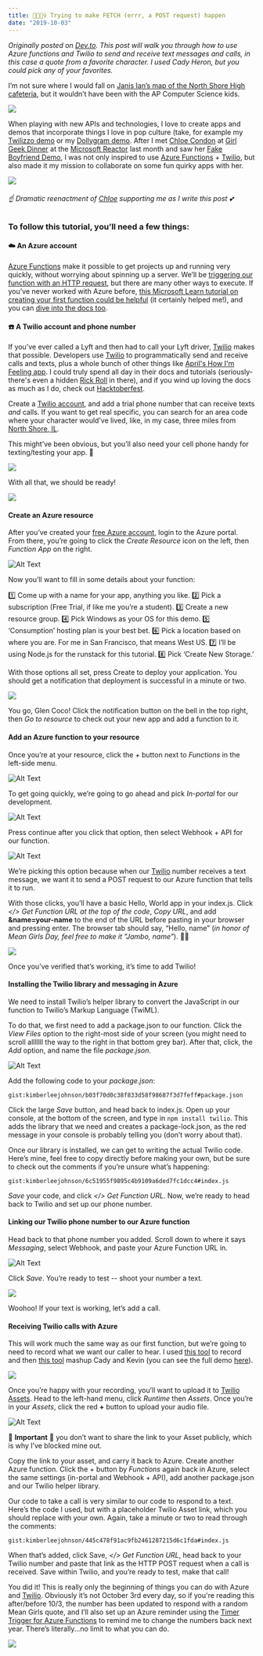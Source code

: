 ```yaml
---
title: 💅💁🏼‍♀️ Trying to make FETCH (errr, a POST request) happen 
date: "2019-10-03"
---
```


_Originally posted on [Dev.to](https://dev.to/twilio/trying-to-make-fetch-errr-a-post-request-happen-12ad). This post will walk you through how to use Azure functions and Twilio to send and receive text messages and calls, in this case a quote from a favorite character. I used Cady Heron, but you could pick any of your favorites._ 

I’m not sure where I would fall on [Janis Ian’s map of the North Shore High cafeteria](https://www.youtube.com/watch?v=UwNq4T_Td6E), but it wouldn’t have been with the AP Computer Science kids.

![](https://media.giphy.com/media/xT9KVJZFvCYEWGKHGU/giphy.gif)

When playing with new APIs and technologies, I love to create apps and demos that incorporate things I love in pop culture (take, for example my [Twilizzo demo](https://twitter.com/kimeejohnson/status/1167175406073438208) or my [Dollygram demo](https://twitter.com/kimeejohnson/status/1179889420142436354). After I met [Chloe Condon](https://twitter.com/ChloeCondon) at [Girl Geek Dinner](https://girlgeek.io/) at the [Microsoft Reactor](https://developer.microsoft.com/en-us/reactor/) last month and saw her [Fake Boyfriend Demo](https://dev.to/azure/an-ambivert-s-guide-to-azure-functions-27b8), I was not only inspired to use [Azure Functions](https://docs.microsoft.com/en-us/learn/modules/create-serverless-logic-with-azure-functions/?WT.mc_id=devto-meangirlskim-chcondon) + [Twilio](www.twilio.com/referral/yUG1N7), but also made it my mission to collaborate on some fun quirky apps with her.

![](https://media.giphy.com/media/3otPoKDu9UcxaBmwk8/giphy.gif)

###### ☝ Dramatic reenactment of [Chloe](https://twitter.com/ChloeCondon) supporting me as I write this post 💕


### To follow this tutorial, you’ll need a few things: 
#### ☁️ An Azure account
[Azure Functions](https://docs.microsoft.com/en-us/learn/modules/create-serverless-logic-with-azure-functions/?WT.mc_id=devto-meangirlskim-chcondon) make it possible to get projects up and running very quickly, without worrying about spinning up a server. We’ll be [triggering our function with an HTTP request](https://docs.microsoft.com/en-us/azure/azure-functions/functions-bindings-http-webhook/?WT.mc_id=devto-meangirlskim-chcondon), but there are many other ways to execute. If you’ve never worked with Azure before, [this Microsoft Learn tutorial on creating your first function could be helpful](https://docs.microsoft.com/en-us/learn/modules/create-serverless-logic-with-azure-functions/?WT.mc_id=devto-meangirlskim-chcondon
) (it certainly helped me!), and you can [dive into the docs too](https://docs.microsoft.com/en-us/azure/azure-functions/?WT.mc_id=devto-meangirlskim-chcondon).

#### ☎️ A Twilio account and phone number
If you’ve ever called a Lyft and then had to call your Lyft driver, [Twilio](www.twilio.com/referral/yUG1N7) makes that possible. Developers use [Twilio](www.twilio.com/referral/yUG1N7) to programmatically send and receive calls and texts, plus a whole bunch of other things like [April's How I'm Feeling app](https://www.vogueandcode.com/blog/tutorials/how-im-feeling). I could truly spend all day in their docs and tutorials (seriously- there's even a hidden [Rick Roll](https://twitter.com/ChloeCondon/status/1110690984814243840) in there), and if you wind up loving the docs as much as I do, check out [Hacktoberfest](https://twitter.com/kimeejohnson/status/1179272826097950720).

Create a [Twilio account](www.twilio.com/referral/yUG1N7), and add a trial phone number that can receive texts *and* calls. If you want to get real specific, you can search for an area code where your character would’ve lived, like, in my case, three miles from [North Shore, IL](https://meangirls.fandom.com/wiki/North_Shore_High_School). 

This might’ve been obvious, but you’ll also need your cell phone handy for texting/testing your app. 🤳

![](http://giphygifs.s3.amazonaws.com/media/fNlVtMPzJMh0c/giphy.gif)

With all that, we should be ready! 

![](http://giphygifs.s3.amazonaws.com/media/fb2H7RxKPMHvy/giphy.gif)

#### Create an Azure resource 

After you’ve created your [free Azure account](https://azure.microsoft.com/?WT.mc_id=devto-meangirlskim-chcondon), login to the Azure portal. From there, you’re going to click the *Create Resource* icon on the left, then *Function App* on the right. 

![Alt Text](https://thepracticaldev.s3.amazonaws.com/i/vw0muu17eovahxn75tpu.png)

Now you’ll want to fill in some details about your function: 

1️⃣ Come up with a name for your app, anything you like.
2️⃣ Pick a subscription (Free Trial, if like me you’re a student). 
3️⃣ Create a new resource group. 
4️⃣ Pick Windows as your OS for this demo. 
5️⃣ ‘Consumption’ hosting plan is your best bet. 
6️⃣ Pick a location based on where you are. For me in San Francisco, that means West US. 
7️⃣ I’ll be using Node.js for the runstack for this tutorial. 
8️⃣ Pick ‘Create New Storage.’ 

With those options all set, press Create to deploy your application. You should get a notification that deployment is successful in a minute or two.

![](https://media.giphy.com/media/l2YWwAjBwZdjxIXBe/giphy.gif)

You go, Glen Coco! Click the notification button on the bell in the top right, then *Go to resource* to check out your new app and add a function to it. 

#### Add an Azure function to your resource 
Once you’re at your resource, click the *+* button next to *Functions* in the left-side menu. 

![Alt Text](https://thepracticaldev.s3.amazonaws.com/i/b7yhz0ogws47ip2twuxp.png)

To get going quickly, we’re going to go ahead and pick *In-portal* for our development.

![Alt Text](https://thepracticaldev.s3.amazonaws.com/i/q9xvb7zvfh039piv9975.png)

Press continue after you click that option, then select Webhook + API for our function. 

![Alt Text](https://thepracticaldev.s3.amazonaws.com/i/dmjhlc7uusyausnyv87c.png)

We’re picking this option because when our [Twilio](www.twilio.com/referral/yUG1N7) number receives a text message, we want it to send a POST request to our Azure function that tells it to run.

With those clicks, you’ll have a basic Hello, World app in your index.js. Click *</> Get Function URL at the top of the code*, *Copy URL*, and add **&name=your-name** to the end of the URL before pasting in your browser and pressing enter. The browser tab should say, “Hello, name” (*in honor of Mean Girls Day, feel free to make it "Jambo, name"*). 🙋‍♀️

![](http://giphygifs.s3.amazonaws.com/media/8vuARFixlnPvW/giphy.gif)

Once you’ve verified that’s working, it’s time to add Twilio! 


#### Installing the Twilio library and messaging in Azure 
We need to install Twilio’s helper library to convert the JavaScript in our function to Twilio’s Markup Language (TwiML). 

To do that, we first need to add a package.json to our function. Click the *View Files* option to the right-most side of your screen (you might need to scroll alllllll the way to the right in that bottom grey bar). After that, click, the *Add* option, and name the file *package.json*. 

![Alt Text](https://thepracticaldev.s3.amazonaws.com/i/tm614hqoy27pd6nw0zod.png)

Add the following code to your *package.json*: 

`gist:kimberleejohnson/b03f70d0c38f833d58f98687f3d7feff#package.json`

Click the large *Save* button, and head back to index.js. Open up your console, at the bottom of the screen, and type in `npm install twilio`. This adds the library that we need and creates a package-lock.json, as the red message in your console is probably telling you (don’t worry about that). 

Once our library is installed, we can get to writing the actual Twilio code. Here’s mine, feel free to copy directly before making your own, but be sure to check out the comments if you’re unsure what’s happening: 

`gist:kimberleejohnson/6c51955f9895c4b9109a6ded7fc1dcc4#index.js`

*Save* your code, and click *</> Get Function URL*. Now, we’re ready to head back to Twilio and set up our phone number. 

#### Linking our Twilio phone number to our Azure function
Head back to that phone number you added. Scroll down to where it says *Messaging*, select Webhook, and paste your Azure Function URL in. 

![Alt Text](https://thepracticaldev.s3.amazonaws.com/i/3it2cy5ura50lcnenlfr.png)

Click *Save*. You’re ready to test -- shoot your number a text. 

![](https://media.giphy.com/media/qi2P1Sadk5VK0/giphy.gif)

Woohoo! If your text is working, let’s add a call. 

#### Receiving Twilio calls with Azure 
This will work much the same way as our first function, but we’re going to need to record what we want our caller to hear. I used [this tool](https://online-voice-recorder.com/) to record and then [this tool](https://audio-joiner.com) mashup Cady and Kevin (you can see the full demo [here](https://twitter.com/kimeejohnson/status/1179785393471811590)). 

![](http://giphygifs.s3.amazonaws.com/media/345M4BWe4GCWI/giphy.gif)

Once you’re happy with your recording, you’ll want to upload it to [Twilio Assets](https://www.twilio.com/docs/runtime/assets). Head to the left-hand menu, click *Runtime* then *Assets*. Once you’re in your *Assets*, click the red **+** button to upload your audio file. 

![Alt Text](https://thepracticaldev.s3.amazonaws.com/i/1s0o4x4ovpjheffksbl3.png)

🚨 **Important** 🚨 you don’t want to share the link to your Asset publicly, which is why I’ve blocked mine out. 

Copy the link to your asset, and carry it back to Azure. Create another Azure function. Click the *+* button by *Functions* again back in Azure, select the same settings (in-portal and Webhook + API), add another package.json and our Twilio helper library.

Our code to take a call is very similar to our code to respond to a text. Here’s the code I used, but with a placeholder Twilio Asset link, which you should replace with your own. Again, take a minute or two to read through the comments:

`gist:kimberleejohnson/445c478f91ac9fb2461287215d6c1fda#index.js`

When that’s added, click Save, *</> Get Function URL*, head back to your Twilio number and paste that link as the HTTP POST request when a call is received. Save within Twilio, and you’re ready to test, make that call! 


You did it! This is really only the beginning of things you can do with Azure and [Twilio](www.twilio.com/referral/yUG1N7). Obviously it’s not October 3rd every day, so if you're reading this after/before 10/3, the number has been updated to respond with a random Mean Girls quote, and I’ll also set up an Azure reminder using the [Timer Trigger for Azure Functions](https://docs.microsoft.com/en-us/azure/azure-functions/functions-bindings-timer/?WT.mc_id=devto-meangirlskim-chcondon) to remind me to change the numbers back next year. There’s literally...no limit to what you can do. 

![](https://media.giphy.com/media/GZc9TILZ8pax2/giphy.gif)
